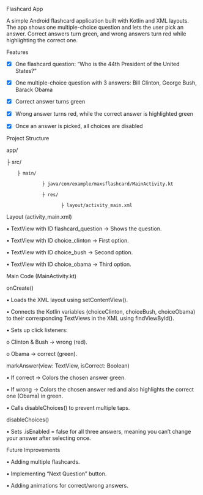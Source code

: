 Flashcard App

A simple Android flashcard application built with Kotlin and XML layouts.
The app shows one multiple-choice question and lets the user pick an answer. Correct answers turn green, and wrong answers turn red while highlighting the correct one.



Features

- [x]	One flashcard question: “Who is the 44th President of the United States?”

- [x]	One multiple-choice question with 3 answers: Bill Clinton, George Bush, Barack Obama

- [x]	Correct answer turns green

- [x]	Wrong answer turns red, while the correct answer is highlighted green

- [x]	Once an answer is picked, all choices are disabled



Project Structure

app/

 ├ src/
 
        ├ main/
        
                 ├ java/com/example/maxsflashcard/MainActivity.kt
                 
                 ├ res/
                 
                        ├ layout/activity_main.xml



Layout (activity_main.xml)

•	TextView with ID flashcard_question → Shows the question.

•	TextView with ID choice_clinton → First option.

•	TextView with ID choice_bush → Second option.

•	TextView with ID choice_obama → Third option.



Main Code (MainActivity.kt)

onCreate()

•	Loads the XML layout using setContentView().

•	Connects the Kotlin variables (choiceClinton, choiceBush, choiceObama) to their corresponding TextViews in the XML using findViewById().

•	Sets up click listeners:

o	Clinton & Bush → wrong (red).

o	Obama → correct (green).

markAnswer(view: TextView, isCorrect: Boolean)

•	If correct → Colors the chosen answer green.

•	If wrong → Colors the chosen answer red and also highlights the correct one (Obama) in green.

•	Calls disableChoices() to prevent multiple taps.

disableChoices()

•	Sets .isEnabled = false for all three answers, meaning you can’t change your answer after selecting once.



Future Improvements

•	Adding multiple flashcards.

•	Implementing “Next Question” button.

•	Adding animations for correct/wrong answers.


